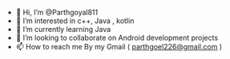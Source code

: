 - 👋 Hi, I’m @Parthgoyal811
- 👀 I’m interested in c++, Java , kotlin
- 🌱 I’m currently learning Java
- 💞️ I’m looking to collaborate on Android development projects
- 📫 How to reach me By my Gmail ( parthgoel226@gmail.com )
<!---
Parthgoyal811/Parthgoyal811 is a ✨ special ✨ repository because its `README.md` (this file) appears on your GitHub profile.
You can click the Preview link to take a look at your changes.
--->
